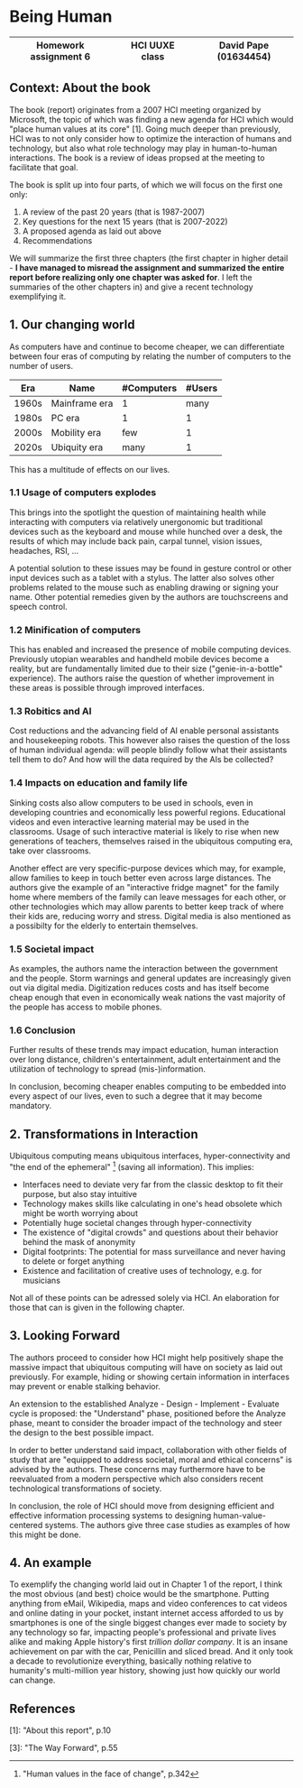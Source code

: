 # Being Human

|Homework assignment 6|| HCI UUXE class || David Pape (01634454)|
|---|---|---|---|---|

## Context: About the book

The book (report) originates from a 2007 HCI meeting organized by Microsoft, the topic of which was finding a new agenda for HCI which would "place human values at its core" [1]. Going much deeper than previously, HCI was to not only consider how to optimize the interaction of humans and technology, but also what role technology may play in human-to-human interactions. The book is a review of ideas propsed at the meeting to facilitate that goal.

The book is split up into four parts, of which we will focus on the first one only:

1. A review of the past 20 years (that is 1987-2007)
2. Key questions for the next 15 years (that is 2007-2022)
3. A proposed agenda as laid out above
4. Recommendations

We will summarize the first three chapters (the first chapter in higher detail - **I have managed to misread the assignment and summarized the entire report before realizing only one chapter was asked for**. I left the summaries of the other chapters in) and give a recent technology exemplifying it.

## 1. Our changing world

As computers have and continue to become cheaper, we can differentiate between four eras of computing by relating the number of computers to the number of users.

| Era   | Name          | #Computers | #Users |
|-------|---------------|------------|--------|
| 1960s | Mainframe era | 1          | many   |
| 1980s | PC era        | 1          | 1      |
| 2000s | Mobility era  | few        | 1      |
| 2020s | Ubiquity era  | many       | 1      |


This has a multitude of effects on our lives.

### 1.1 Usage of computers explodes

This brings into the spotlight the question of maintaining health while interacting with computers via relatively unergonomic but traditional devices such as the keyboard and mouse while hunched over a desk, the results of which may include back pain, carpal tunnel, vision issues, headaches, RSI, ...

A potential solution to these issues may be found in gesture control or other input devices such as a tablet with a stylus. The latter also solves other problems related to the mouse such as enabling drawing or signing your name. Other potential remedies given by the authors are touchscreens and speech control.

### 1.2 Minification of computers

This has enabled and increased the presence of mobile computing devices. Previously utopian wearables and handheld mobile devices become a reality, but are fundamentally limited due to their size ("genie-in-a-bottle" experience). The authors raise the question of whether improvement in these areas is possible through improved interfaces.

### 1.3 Robitics and AI

Cost reductions and the advancing field of AI enable personal assistants and housekeeping robots. This however also raises the question of the loss of human individual agenda: will people blindly follow what their assistants tell them to do? And how will the data required by the AIs be collected?

### 1.4 Impacts on education and family life

Sinking costs also allow computers to be used in schools, even in developing countries and economically less powerful regions. Educational videos and even interactive learning material may be used in the classrooms. Usage of such interactive material is likely to rise when new generations of teachers, themselves raised in the ubiquitous computing era, take over classrooms.

Another effect are very specific-purpose devices which may, for example, allow families to keep in touch better even across large distances. The authors give the example of an "interactive fridge magnet" for the family home where members of the family can leave messages for each other, or other technologies which may allow parents to better keep track of where their kids are, reducing worry and stress. Digital media is also mentioned as a possibilty for the elderly to entertain themselves.

### 1.5 Societal impact

As examples, the authors name the interaction between the government and the people. Storm warnings and general updates are increasingly given out via digital media. Digitization reduces costs and has itself become cheap enough that even in economically weak nations the vast majority of the people has access to mobile phones.

### 1.6 Conclusion

Further results of these trends may impact education, human interaction over long distance, children's entertainment, adult entertainment and the utilization of technology to spread (mis-)information. 

In conclusion, becoming cheaper enables computing to be embedded into every aspect of our lives, even to such a degree that it may become mandatory.

## 2. Transformations in Interaction

Ubiquitous computing means ubiquitous interfaces, hyper-connectivity and "the end of the ephemeral" [^2] (saving all information). This implies:

* Interfaces need to deviate very far from the classic desktop to fit their purpose, but also stay intuitive
* Technology makes skills like calculating in one's head obsolete which might be worth worrying about
* Potentially huge societal changes through hyper-connectivity
* The existence of "digital crowds" and questions about their behavior behind the mask of anonymity
* Digital footprints: The potential for mass surveillance and never having to delete or forget anything
* Existence and facilitation of creative uses of technology, e.g. for musicians

Not all of these points can be adressed solely via HCI. An elaboration for those that can is given in the following chapter.

## 3. Looking Forward

The authors proceed to consider how HCI might help positively shape the massive impact that ubiquitous computing will have on society as laid out previously. For example, hiding or showing certain information in interfaces may prevent or enable stalking behavior.

An extension to the established Analyze - Design - Implement - Evaluate cycle is proposed: the "Understand" phase, positioned before the Analyze phase, meant to consider the broader impact of the technology and steer the design to the best possible impact.

In order to better understand said impact, collaboration with other fields of study that are "equipped to address societal, moral and ethical concerns" is advised by the authors. These concerns may furthermore have to be reevaluated from a modern perspective which also considers recent technological transformations of society.

In conclusion, the role of HCI should move from designing efficient and effective information processing systems to designing human-value-centered systems. The authors give three case studies as examples of how this might be done.

## 4. An example

To exemplify the changing world laid out in Chapter 1 of the report, I think the most obvious (and best) choice would be the smartphone. Putting anything from eMail, Wikipedia, maps and video conferences to cat videos and online dating in your pocket, instant internet access afforded to us by smartphones is one of the single biggest changes ever made to society by any technology so far, impacting people's professional and private lives alike and making Apple history's first _trillion dollar company_. It is an insane achievement on par with the car, Penicillin and sliced bread. And it only took a decade to revolutionize everything, basically nothing relative to humanity's multi-million year history, showing just how quickly our world can change.

## References

[1]: "About this report", p.10

[^2]: "Human values in the face of change", p.342

[3]: "The Way Forward", p.55

